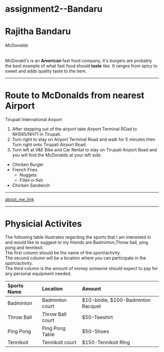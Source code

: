 # assignment2--Bandaru
# Rajitha Bandaru
###### McDonalds
McDonald's is an **American** fast food company, it's burgers are probably the best example of what fast food should **taste** like. It ranges from spicy to sweet and adds quality taste to the item.

---

# Route to McDonalds from nearest Airport
Tirupati International Airport

1. After stepping out of the airport take Airport Terminal ROad to NH565/NH71 in Tirupati.
2. Turn right to stay on Airport Terminal Road and walk for 5 minutes then Turn right onto Tirupati Airport Road.
3. Turn left at V&E Bike and Car Rental to stay on Tirupati Airport Road and you will find the McDonalds at your left side.

* Chicken Burger
* French Fries
    * Nuggets
    * Fillet-o-fish
* Chicken Sandwich

---

[about_me_link](https://github.com/Rajitha9595/assignment2--Bandaru/blob/main/AboutMe.md)

---
# Physicial Activites
The following table illustrates regarding the sports that I am interested in and would like to suggest to my friends are Badminton,Throw ball, ping pong and tennikoit. <br> The first column should be the name of the sport/activity. <br> The second column will be a location where you can participate in the sport/activity. <br> The third column is the amount of money someone should expect to pay for any personal equipment needed.

| Sports Name | Location | Amount |
|:---         |:---      |:---    |
| Badminton | Badminton court | $10-birdie, $100-Badminton Racquet |
| Throw Ball | Throw Ball court | $50-Teeshirt |
| Ping Pong | Ping Pong Table | $50-Shoes |
| Tennikoit   | Tennikoit court   | $150-Tennikoit RIng |